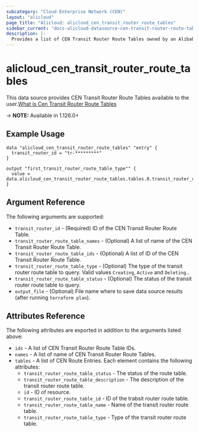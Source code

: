 ```yaml
---
subcategory: "Cloud Enterprise Network (CEN)"
layout: "alicloud"
page_title: "Alicloud: alicloud_cen_transit_router_route_tables"
sidebar_current: "docs-alicloud-datasource-cen-transit-router-route-tables"
description: |-
  Provides a list of CEN Transit Router Route Tables owned by an Alibaba Cloud account.
---
```


# alicloud\_cen\_transit\_router\_route\_tables

This data source provides CEN Transit Router Route Tables available to the user.[What is Cen Transit Router Route Tables](https://help.aliyun.com/document_detail/261237.html)

-> **NOTE:** Available in 1.126.0+

## Example Usage

```
data "alicloud_cen_transit_router_route_tables" "entry" {
  transit_router_id = "tr-*********"
}

output "first_transit_router_route_table_type"" {
  value = data.alicloud_cen_transit_router_route_tables.tables.0.transit_router_route_table_type
}
```

## Argument Reference

The following arguments are supported:

* `transit_router_id` - (Required) ID of the CEN Transit Router Route Table.
* `transit_router_route_table_names` - (Optional) A list of name of the CEN Transit Router Route Table.  
* `transit_router_route_table_ids` - (Optional) A list of ID of the CEN Transit Router Route Table.
* `transit_router_route_table_type` - (Optional) The type of the transit router route table to query. Valid values `Creating`, `Active` and `Deleting`..
* `transit_router_route_table_status` - (Optional) The status of the transit router route table to query.
* `output_file` - (Optional) File name where to save data source results (after running `terraform plan`).

## Attributes Reference

The following attributes are exported in addition to the arguments listed above:

* `ids` - A list of CEN Transit Router Route Table IDs.
* `names` - A list of name of CEN Transit Router Route Tables.
* `tables` - A list of CEN Route Entries. Each element contains the following attributes:
    * `transit_router_route_table_status` - The status of the route table.
    * `transit_router_route_table_description` - The description of the transit router route table.
    * `id` - ID of resource.
    * `transit_router_route_table_id` - ID of the trabsit router route table.
    * `transit_router_route_table_name` - Name of the transit router route table.  
    * `transit_router_route_table_type` - Type of the transit router route table.
